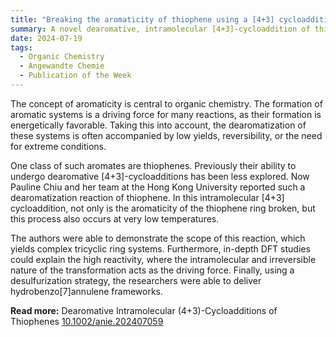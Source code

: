 ```yaml
---
title: "Breaking the aromaticity of thiophene using a [4+3] cycloaddition"  
summary: A novel dearomative, intramolecular [4+3]-cycloaddition of thiophenes at low temperatures yielding complex tricyclic ring systems.
date: 2024-07-19
tags:
  - Organic Chemistry
  - Angewandte Chemie
  - Publication of the Week
---
```

The concept of aromaticity is central to organic chemistry. The formation of aromatic systems is a driving force for many reactions, as their formation is energetically favorable. Taking this into account, the dearomatization of these systems is often accompanied by low yields, reversibility, or the need for extreme conditions.

One class of such aromates are thiophenes. Previously their ability to undergo dearomative [4+3]-cycloadditions has been less explored. Now Pauline Chiu and her team at the Hong Kong University reported such a dearomatization reaction of thiophene. In this intramolecular [4+3] cycloaddition, not only is the aromaticity of the thiophene ring broken, but this process also occurs at very low temperatures.

The authors were able to demonstrate the scope of this reaction, which yields complex tricyclic ring systems. Furthermore, in-depth DFT studies could explain the high reactivity, where the intramolecular and irreversible nature of the transformation acts as the driving force. Finally, using a desulfurization strategy, the researchers were able to deliver hydrobenzo[7]annulene frameworks.

**Read more:** Dearomative Intramolecular (4+3)-Cycloadditions of Thiophenes
 [10.1002/anie.202407059](https://doi.org/10.1002/anie.202407059)